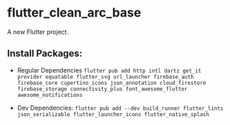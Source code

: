 # flutter_clean_arc_base

A new Flutter project.

## Install Packages:

 - Regular Dependencies
    `flutter pub add http intl dartz get_it provider equatable flutter_svg url_launcher firebase_auth firebase_core cupertino_icons json_annotation cloud_firestore firebase_storage connectivity_plus font_awesome_flutter awesome_notifications`

 - Dev Dependencies:
    `flutter pub add --dev build_runner flutter_lints json_serializable flutter_launcher_icons flutter_native_splash`
